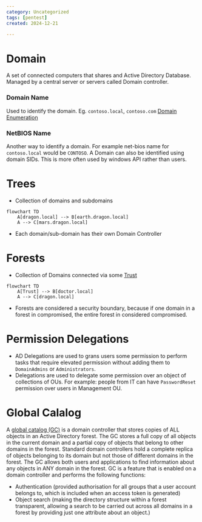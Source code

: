 ```yaml
---
category: Uncategorized
tags: [pentest]
created: 2024-12-21

---
```

# Domain
A set of connected computers that shares and Active Directory Database. Managed by a central server or servers called Domain controller.
### Domain Name
Used to identify the domain.
Eg. `contoso.local`, `contoso.com`
[Domain Enumeration](Domain.md)
### NetBIOS Name
Another way to identify a domain. For example net-bios name for `contoso.local` would be `CONTOSO`. 
A Domain can also be identified using domain SIDs. This is more often used by windows API rather than users.
# Trees
- Collection of domains and subdomains
```mermaid
flowchart TD
	A[dragon.local] --> B[earth.dragon.local]
	A --> C[mars.dragon.local]
```
- Each domain/sub-domain has their own Domain Controller

# Forests
- Collection of Domains connected via some [Trust](TechLexicon/Penetration%20Testing/Exploitation/Active%20Directory/Domain%20Enumeration/Powershell/Trusts.md)
```mermaid
flowchart TD
	A[Trust] --> B[doctor.local]
	A --> C[dragon.local]
```
- Forests are considered a security boundary, because if one domain in a forest in compromised, the entire forest in considered compromised.
# Permission Delegations
- AD Delegations are used to grans users some permission to perform tasks that require elevated permission without adding them to `DomainAdmins` or `Administrators`.
- Delegations are used to delegate some permission over an object of collections of OUs. For example: people from IT can have `PasswordReset` permission over users in Management OU.

# Global Calalog
A [global catalog (GC)](https://docs.microsoft.com/en-us/windows/win32/ad/global-catalog) is a domain controller that stores copies of ALL objects in an Active Directory forest. The GC stores a full copy of all objects in the current domain and a partial copy of objects that belong to other domains in the forest. Standard domain controllers hold a complete replica of objects belonging to its domain but not those of different domains in the forest. The GC allows both users and applications to find information about any objects in ANY domain in the forest. GC is a feature that is enabled on a domain controller and performs the following functions:

- Authentication (provided authorisation for all groups that a user account belongs to, which is included when an access token is generated)
- Object search (making the directory structure within a forest transparent, allowing a search to be carried out across all domains in a forest by providing just one attribute about an object.)